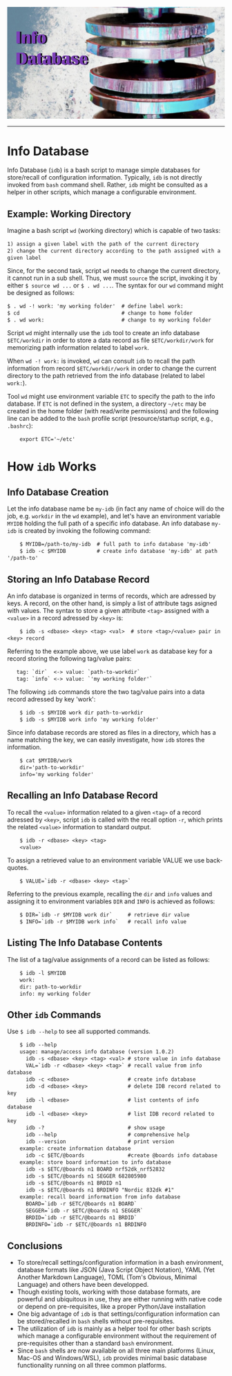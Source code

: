 ![Info Database](./.vamos/info-database.jpg)

--------------------------------------------------------------------------------

# Info Database
Info Database (`idb`) is a bash script to manage simple databases for store/recall of configuration information. Typically, `idb` is not directly invoked from `bash` command shell. Rather, `idb` might be consulted as a helper in other scripts, which manage a configurable environment.

## Example: Working Directory

Imagine a bash script `wd` (working directory) which is capable of two tasks:

	1) assign a given label with the path of the current directory
	2) change the current directory according to the path assigned with a given label

Since, for the second task, script `wd` needs to change the current directory, it cannot run in a sub shell. Thus, we must `source` the
script, invoking it by either `$ source wd ...` or `$ . wd ...`. 
The syntax for our `wd` command might be designed as follows:

    $ . wd -! work: 'my working folder'  # define label work:
    $ cd                                 # change to home folder
    $ . wd work:                         # change to my working folder                                  

Script `wd` might     internally use the `idb` tool to create an info database `$ETC/workdir` in order to store a data record as file `$ETC/workdir/work` for memorizing path information related to label `work`.

When `wd -! work:` is invoked, `wd` can consult `idb` to recall the path information from record `$ETC/workdir/work` in order to change the current
directory to the path retrieved from the info database (related to label `work:`).

Tool `wd` might use environment variable `ETC` to specify the path to the info database. If `ETC` is not defined in the system, a directory `~/etc`
may be created in the home folder (with read/write permissions) and the following line can be added to the `bash` profile script (resource/startup script, e.g., `.bashrc`):

```
    export ETC='~/etc'
```


# How `idb` Works

## Info Database Creation

Let the info database name be `my-idb` (in fact any name of choice will do the job, e.g. `workdir` in the `wd` example), and let's have an environment variable `MYIDB` holding the full path of a specific info database. An info database `my-idb` is created by invoking the following command:

```
    $ MYIDB=/path-to/my-idb  # full path to info database 'my-idb'
    $ idb -c $MYIDB          # create info database 'my-idb' at path '/path-to' 
```

## Storing an Info Database Record

An info database is organized in terms of records, which are adressed by keys. A record, on the other hand, is simply a list of attribute tags asigned with values. The syntax to store a given attribute `<tag>` assigned with a `<value>` in a record adressed by `<key>` is:

```
    $ idb -s <dbase> <key> <tag> <val>  # store <tag>/<value> pair in <key> record
```

Referring to the example above, we use label `work` as database key for a record storing the following tag/value pairs:

```
   tag: `dir`  <-> value: `path-to-workdir`
   tag: `info` <-> value: `'my working folder'`
```

The following `idb` commands store the two tag/value pairs into a data record adressed by key 'work':

```
    $ idb -s $MYIDB work dir path-to-workdir
    $ idb -s $MYIDB work info 'my working folder'
```

Since info database records are stored as files in a directory, which has a name matching the key, we can easily investigate, how `idb` stores 
the information.

```
    $ cat $MYIDB/work
    dir='path-to-workdir'
    info='my working folder'
```  

## Recalling an Info Database Record

To recall the `<value>` information related to a given `<tag>` of a record adressed by `<key>`, script `idb` is called with the recall option `-r`, which prints the related `<value>` information to standard output.

```
    $ idb -r <dbase> <key> <tag>
    <value>
``` 

To assign a retrieved value to an environment variable VALUE we use back-quotes.

```
    $ VALUE=`idb -r <dbase> <key> <tag>` 
``` 

Referring to the previous example, recalling the `dir` and `info` values and assigning it to environment variables `DIR` and `INFO` is achieved as follows: 

```
    $ DIR=`idb -r $MYIDB work dir`     # retrieve dir value
    $ INFO=`idb -r $MYIDB work info`   # recall info value
```

## Listing The Info Database Contents

The list of a tag/value assignments of a record can be listed as follows:

```
    $ idb -l $MYIDB
    work:
    dir: path-to-workdir
    info: my working folder
``` 

## Other `idb` Commands

Use `$ idb --help` to see all supported commands.

```
    $ idb --help
    usage: manage/access info database (version 1.0.2)
      idb -s <dbase> <key> <tag> <val> # store value in info database
      VAL=`idb -r <dbase> <key> <tag>` # recall value from info database
      idb -c <dbase>                   # create info database
      idb -d <dbase> <key>             # delete IDB record related to key
      idb -l <dbase>                   # list contents of info database
      idb -l <dbase> <key>             # list IDB record related to key
      idb -?                           # show usage
      idb --help                       # comprehensive help
      idb --version                    # print version
    example: create information database
      idb -c $ETC/@boards              #create @boards info database
    example: store board information to info database
      idb -s $ETC/@boards n1 BOARD nrf52dk_nrf52832
      idb -s $ETC/@boards n1 SEGGER 682805980
      idb -s $ETC/@boards n1 BRDID n1
      idb -s $ETC/@boards n1 BRDINFO "Nordic 832dk #1"
    example: recall board information from info database
      BOARD=`idb -r $ETC/@boards n1 BOARD`
      SEGGER=`idb -r $ETC/@boards n1 SEGGER`
      BRDID=`idb -r $ETC/@boards n1 BRDID`
      BRDINFO=`idb -r $ETC/@boards n1 BRDINFO
``` 


## Conclusions

* To store/recall settings/configuration information in a bash environment, database formats like JSON (Java Script Object Notation), YAML (Yet Another Markdown Language), TOML (Tom's Obvious, Minimal Language) and others have been developped.
* Though existing tools, working with those database formats, are powerful and ubiquitous in use, they are either running with native code or depend on pre-requisites, like a proper Python/Jave installation
* One big advantage of `idb` is that settings/configuration information can be stored/recalled in `bash` shells without pre-requisites.
* The utilization of `idb` is mainly as a helper tool for other bash scripts which manage a configurable environment without the requirement of pre-requisites other than a standard `bash` environment.
* Since `bash` shells are now available on all three main platforms (Linux, Mac-OS and Windows/WSL), `idb` provides minimal basic database functionality running on all three common platforms.  